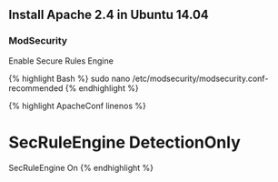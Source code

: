 ## Install Apache 2.4 in Ubuntu 14.04

### ModSecurity

Enable Secure Rules Engine

{% highlight Bash %}
sudo nano /etc/modsecurity/modsecurity.conf-recommended
{% endhighlight %}

{% highlight ApacheConf linenos %}
# SecRuleEngine DetectionOnly
SecRuleEngine On
{% endhighlight %}


